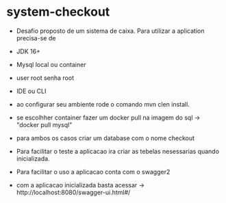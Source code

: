 # system-checkout

- Desafio proposto de um sistema de caixa. Para utilizar a aplication precisa-se de
- JDK 16+
- Mysql local ou container
- user root senha root 
- IDE ou CLI

- ao configurar seu ambiente rode o comando mvn clen install.

- se escolhher container fazer um docker pull na imagem do sql -> "docker pull mysql"
- para ambos os casos criar um database com o nome checkout 

- Para facilitar o teste a aplicacao ira criar as tebelas nesessarias quando inicializada.

- Para facilitar o uso a aplicacao conta com o swagger2 
 - com a aplicacao inicializada basta acessar ->  http://localhost:8080/swagger-ui.html#/
